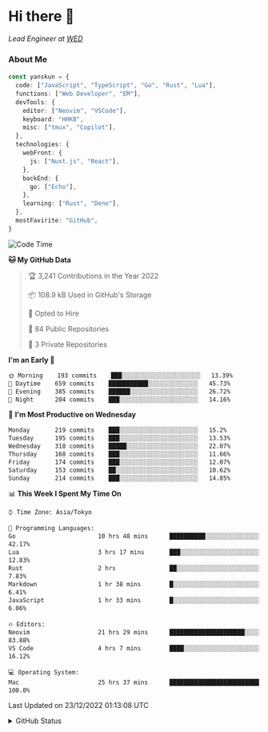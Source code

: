 # Hi there&nbsp;:wave:

_Lead Engineer at [WED](https://github.com/wedinc)_

### About Me

```ts
const yanskun = {
  code: ["JavaScript", "TypeScript", "Go", "Rust", "Lua"],
  functions: ["Web Developer", "EM"],
  devTools: {
    editor: ["Neovim", "VSCode"],
    keyboard: "HHKB",
    misc: ["tmux", "Copilot"],
  },
  technologies: {
    webFront: {
      js: ["Nuxt.js", "React"],
    },
    backEnd: {
      go: ["Echo"],
    },
    learning: ["Rust", "Deno"],
  },
  mostFavirite: "GitHub",
}
```

<!--START_SECTION:waka-->
![Code Time](http://img.shields.io/badge/Code%20Time-48%20hrs-blue)

**🐱 My GitHub Data** 

> 🏆 3,241 Contributions in the Year 2022
 > 
> 📦 108.9 kB Used in GitHub's Storage 
 > 
> 💼 Opted to Hire
 > 
> 📜 84 Public Repositories 
 > 
> 🔑 3 Private Repositories  
 > 
**I'm an Early 🐤** 

```text
🌞 Morning    193 commits    ███░░░░░░░░░░░░░░░░░░░░░░   13.39% 
🌆 Daytime    659 commits    ███████████░░░░░░░░░░░░░░   45.73% 
🌃 Evening    385 commits    ██████░░░░░░░░░░░░░░░░░░░   26.72% 
🌙 Night      204 commits    ███░░░░░░░░░░░░░░░░░░░░░░   14.16%

```
📅 **I'm Most Productive on Wednesday** 

```text
Monday       219 commits    ███░░░░░░░░░░░░░░░░░░░░░░   15.2% 
Tuesday      195 commits    ███░░░░░░░░░░░░░░░░░░░░░░   13.53% 
Wednesday    318 commits    █████░░░░░░░░░░░░░░░░░░░░   22.07% 
Thursday     168 commits    ███░░░░░░░░░░░░░░░░░░░░░░   11.66% 
Friday       174 commits    ███░░░░░░░░░░░░░░░░░░░░░░   12.07% 
Saturday     153 commits    ██░░░░░░░░░░░░░░░░░░░░░░░   10.62% 
Sunday       214 commits    ███░░░░░░░░░░░░░░░░░░░░░░   14.85%

```


📊 **This Week I Spent My Time On** 

```text
⌚︎ Time Zone: Asia/Tokyo

💬 Programming Languages: 
Go                       10 hrs 48 mins      ██████████░░░░░░░░░░░░░░░   42.17% 
Lua                      3 hrs 17 mins       ███░░░░░░░░░░░░░░░░░░░░░░   12.83% 
Rust                     2 hrs               ██░░░░░░░░░░░░░░░░░░░░░░░   7.83% 
Markdown                 1 hr 38 mins        █░░░░░░░░░░░░░░░░░░░░░░░░   6.41% 
JavaScript               1 hr 33 mins        █░░░░░░░░░░░░░░░░░░░░░░░░   6.06%

🔥 Editors: 
Neovim                   21 hrs 29 mins      █████████████████████░░░░   83.88% 
VS Code                  4 hrs 7 mins        ████░░░░░░░░░░░░░░░░░░░░░   16.12%

💻 Operating System: 
Mac                      25 hrs 37 mins      █████████████████████████   100.0%

```


 Last Updated on 23/12/2022 01:13:08 UTC
<!--END_SECTION:waka-->

<details>
<summary>GitHub Status</summary>
<picture>
  <source media="(prefers-color-scheme: dark)" srcset="https://raw.githubusercontent.com/yanskun/yanskun/master/profile-summary-card-output/nord_dark/0-profile-details.svg">
 <img src="https://raw.githubusercontent.com/yanskun/yanskun/master/profile-summary-card-output/default/0-profile-details.svg">
</picture>
<br>
<picture>
  <source media="(prefers-color-scheme: dark)" srcset="https://raw.githubusercontent.com/yanskun/yanskun/master/profile-summary-card-output/nord_dark/1-repos-per-language.svg">
 <img src="https://raw.githubusercontent.com/yanskun/yanskun/master/profile-summary-card-output/default/1-repos-per-language.svg">
</picture>
<picture>
  <source media="(prefers-color-scheme: dark)" srcset="https://raw.githubusercontent.com/yanskun/yanskun/master/profile-summary-card-output/nord_dark/2-most-commit-language.svg">
 <img src="https://raw.githubusercontent.com/yanskun/yanskun/master/profile-summary-card-output/default/2-most-commit-language.svg">
</picture>
<br>
<picture>
  <source media="(prefers-color-scheme: dark)" srcset="https://raw.githubusercontent.com/yanskun/yanskun/master/profile-summary-card-output/nord_dark/3-stats.svg">
 <img src="https://raw.githubusercontent.com/yanskun/yanskun/master/profile-summary-card-output/default/3-stats.svg">
</picture>
<picture>
  <source media="(prefers-color-scheme: dark)" srcset="https://raw.githubusercontent.com/yanskun/yanskun/master/profile-summary-card-output/nord_dark/4-productive-time.svg">
 <img src="https://raw.githubusercontent.com/yanskun/yanskun/master/profile-summary-card-output/default/4-productive-time.svg">
</picture>
</details>
